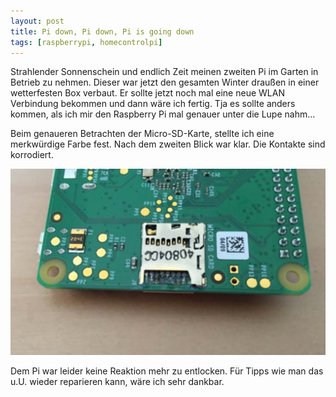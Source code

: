 ```yaml
---
layout: post
title: Pi down, Pi down, Pi is going down
tags: [raspberrypi, homecontrolpi]
---
```


Strahlender Sonnenschein und endlich Zeit meinen zweiten Pi im Garten in Betrieb zu nehmen. Dieser war jetzt den gesamten Winter draußen in einer wetterfesten Box verbaut. Er sollte jetzt noch mal eine neue WLAN Verbindung bekommen und dann wäre ich fertig. Tja es sollte anders kommen, als ich mir den Raspberry Pi mal genauer unter die Lupe nahm...

Beim genaueren Betrachten der Micro-SD-Karte, stellte ich eine merkwürdige Farbe fest. Nach dem zweiten Blick war klar. Die Kontakte sind korrodiert.

![pi-is-going-down](/assets/pondpi/pi-is-going-down-1024x605.jpg)

Dem Pi war leider keine Reaktion mehr zu entlocken. Für Tipps wie man das u.U. wieder reparieren kann, wäre ich sehr dankbar.